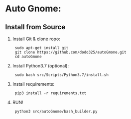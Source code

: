 # Auto Gnome:

## Install from Source
1. Install Git & clone ropo:

        sudo apt-get install git
        git clone https://github.com/dodo325/autoGmone.git
        cd autoGmone
2. Install Python3.7 (optional):

        sudo bash src/Scripts/Python3.7/install.sh

3. Install requirements:

        pip3 install -r requirements.txt

4. RUN!

        python3 src/autoGnome/bash_builder.py
